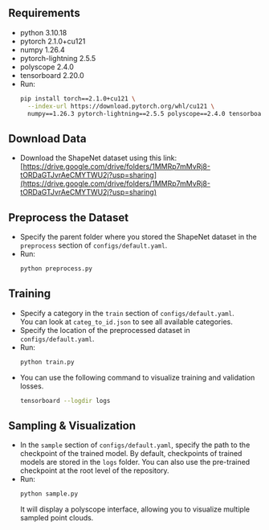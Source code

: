 ## Requirements
- python 3.10.18
- pytorch 2.1.0+cu121
- numpy 1.26.4
- pytorch-lightning 2.5.5
- polyscope 2.4.0
- tensorboard 2.20.0
- Run:
  ```bash
  pip install torch==2.1.0+cu121 \
    --index-url https://download.pytorch.org/whl/cu121 \
    numpy==1.26.3 pytorch-lightning==2.5.5 polyscope==2.4.0 tensorboard==2.20.0
  ```


## Download Data

- Download the ShapeNet dataset using this link:  
  [https://drive.google.com/drive/folders/1MMRp7mMvRj8-tORDaGTJvrAeCMYTWU2j?usp=sharing](https://drive.google.com/drive/folders/1MMRp7mMvRj8-tORDaGTJvrAeCMYTWU2j?usp=sharing)

## Preprocess the Dataset

- Specify the parent folder where you stored the ShapeNet dataset in the `preprocess` section of `configs/default.yaml`.
- Run:
  ```bash
  python preprocess.py
  ```

## Training

- Specify a category in the `train` section of `configs/default.yaml`.  
  You can look at `categ_to_id.json` to see all available categories.
- Specify the location of the preprocessed dataset in `configs/default.yaml`.
- Run:
  ```bash
  python train.py
  ```
- You can use the following command to visualize training and validation losses.
  ```bash
  tensorboard --logdir logs
  ```

## Sampling & Visualization

- In the `sample` section of `configs/default.yaml`, specify the path to the checkpoint of the trained model. By default, checkpoints of trained models are stored in the `logs` folder. You can also use the pre-trained checkpoint at the root level of the repository.
- Run:
  ```bash
  python sample.py
  ```
  It will display a polyscope interface, allowing you to visualize multiple sampled point clouds.
